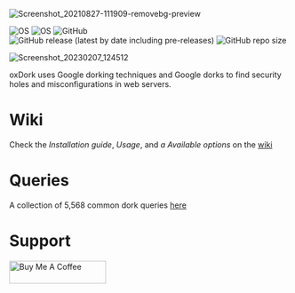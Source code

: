 ![Screenshot_20210827-111909-removebg-preview](https://user-images.githubusercontent.com/74001397/131107876-db415339-0c1d-4876-8665-fe9b76c4518c.png)

![OS](https://img.shields.io/badge/OS-GNU%2FLinux-red?style=for-the-badge&logo=linux)
![OS](https://img.shields.io/badge/OS-Windows-blue?style=for-the-badge&logo=Windows)
![GitHub](https://img.shields.io/github/license/rly0nheart/oxdork?style=for-the-badge&logo=github)
![GitHub release (latest by date including pre-releases)](https://img.shields.io/github/v/release/rly0nheart/oxdork?include_prereleases&style=for-the-badge&logo=github)
![GitHub repo size](https://img.shields.io/github/repo-size/rly0nheart/oxdork?style=for-the-badge&logo=github)



![Screenshot_20230207_124512](https://user-images.githubusercontent.com/74001397/217223738-9a432f18-a30e-4121-87ca-09c7dad081e3.png)

oxDork uses Google dorking techniques and Google dorks to find security holes and misconfigurations in web servers.


# Wiki
Check the *Installation guide*, *Usage*, and *a
Available options* on the [wiki](https://github.com/rly0nheart/oxdork/wiki/)


# Queries
A collection of 5,568 common dork queries [here](https://github.com/rly0nheart/oxdork/tree/master/dork_queries)


# Support
<a href="https://www.buymeacoffee.com/_rly0nheart" target="_blank"><img src="https://cdn.buymeacoffee.com/buttons/default-orange.png" alt="Buy Me A Coffee" height="41" width="174"></a>
